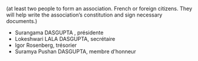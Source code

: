 (at least two people to form an association. French or foreign citizens. They will help write the association’s constitution and sign necessary documents.)

* Surangama DASGUPTA , présidente
* Lokeshwari LALA DASGUPTA, secrétaire
* Igor Rosenberg, trésorier
* Suramya Pushan DASGUPTA, membre d’honneur


